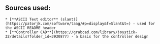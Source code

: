 ## Sources used:
	* [**ASCII Text editor** (slant)](https://patorjk.com/software/taag/#p=display&f=Slant&t=) - used for the ASCII README header
	* [**Controller CAD**](https://grabcad.com/library/joystick-32/details?folder_id=3930877) - a basis for the controller design
